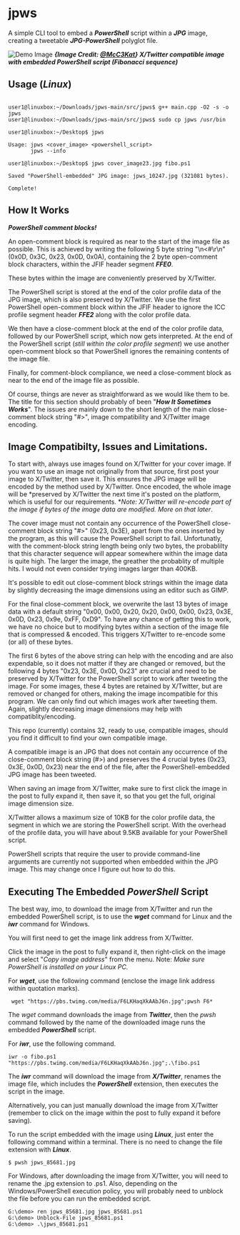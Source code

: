 # jpws

A simple CLI tool to embed a ***PowerShell*** script within a ***JPG*** image, creating a tweetable ***JPG-PowerShell*** polyglot file.  

![Demo Image](https://github.com/CleasbyCode/jpws/blob/main/demo_image/github_demo_pwsh_fibo.jpg) 
***{Image Credit: [@McC3Kat](https://x.com/McC3Kat)} X/Twitter compatible image with embedded PowerShell script (Fibonacci sequence)***  
  
## Usage (***Linux***)

```console

user1@linuxbox:~/Downloads/jpws-main/src/jpws$ g++ main.cpp -O2 -s -o jpws
user1@linuxbox:~/Downloads/jpws-main/src/jpws$ sudo cp jpws /usr/bin

user1@linuxbox:~/Desktop$ jpws

Usage: jpws <cover_image> <powershell_script>  
       jpws --info

user1@linuxbox:~/Desktop$ jpws cover_image23.jpg fibo.ps1

Saved "PowerShell-embedded" JPG image: jpws_10247.jpg (321081 bytes).

Complete!
```
## How It Works

***PowerShell comment blocks!***

An open-comment block is required as near to the start of the image file as possible. This is achieved by writing the following 5 byte string "\n<#\r\n" (0x0D, 0x3C, 0x23, 0x0D, 0x0A), containing the 2 byte open-comment block characters, within the JFIF header segment ***FFE0***.  

These bytes within the image are conveniently preserved by X/Twitter.  

The PowerShell script is stored at the end of the color profile data of the JPG image, which is also preserved by X/Twitter. We use the first PowerShell open-comment block within the JFIF header to ignore the ICC profile segment header ***FFE2*** along with the color profile data.  

We then have a close-comment block at the end of the color profile data, followed by our PowerShell script, which now gets interpreted. At the end of the PowerShell script (*still within the color profile segment*) we use another open-comment block so that PowerShell ignores the remaining contents of the image file.  

Finally, for comment-block compliance, we need a close-comment block as near to the end of the image file as possible. 

Of course, things are never as straightforward as we would like them to be. The title for this section should probably of been "***How It Sometimes Works***".  The issues are mainly down to the short length of the main close-comment block string "#>", image compatibility and X/Twitter image encoding.

## Image Compatibilty, Issues and Limitations.

To start with, always use images found on X/Twitter for your cover image. If you want to use an image not originally from that source, first post your image to X/Twitter, then save it. This ensures the JPG image will be encoded by the method used by X/Twitter. Once encoded, the whole image will be *preserved by X/Twitter the next time it's posted on the platform, which is useful for our requirements. **Note: X/Twitter will re-encode part of the image if bytes of the image data are modified. More on that later*. 

The cover image must not contain any occurrence of the PowerShell close-comment block string "#>" (0x23, 0x3E), apart from the ones inserted by the program, as this will cause the PowerShell script to fail. Unfortunatly, with the comment-block string length being only two bytes, the probablilty that this character sequence will appear somewhere within the image data is quite high. The larger the image, the greather the probablity of multiple hits. I would not even consider trying images larger than 400KB. 

It's possible to edit out close-comment block strings within the image data by slightly decreasing the image dimensions using an editor such as GIMP. 

For the final close-comment block, we overwrite the last 13 bytes of image data with a default string "0x00, 0x00, 0x20, 0x20, 0x00, 0x00, 0x23, 0x3E, 0x0D, 0x23, 0x9e, 0xFF, 0xD9".
To have any chance of getting this to work, we have no choice but to modifying bytes within a section of the image file that is compressed & encoded. This triggers X/Twitter to re-encode some (or all) of these bytes.  

The first 6 bytes of the above string can help with the encoding and are also expendable, so it does not matter if they are changed or removed, but the following 4 bytes "0x23, 0x3E, 0x0D, 0x23" are crucial and need to be preserved by X/Twitter for the PowerShell script to work after tweeting the image. For some images, these 4 bytes are retained by X/Twitter, but are removed or changed for others, making the image incompatible for this program. We can only find out which images work after tweeting them. Again, slightly decreasing image dimensions may help with compatiblity/encoding.

This repo (currently) contains 32, ready to use, compatible images, should you find it difficult to find your own compatible image.  

A compatible image is an JPG that does not contain any occurrence of the close-comment block string (#>) and preserves the 4 crucial bytes (0x23, 0x3E, 0x0D, 0x23) near the end of the file, after the PowerShell-embedded JPG image has been tweeted.

When saving an image from X/Twitter, make sure to first click the image in the post to fully expand it, then save it, so that you get the full, original image dimension size. 

X/Twitter allows a maximum size of 10KB for the color profile data, the segment in which we are storing the PowerShell script. With the overhead of the profile data, you will have about 9.5KB available for your PowerShell script.

PowerShell scripts that require the user to provide command-line arguments are currently not supported when embedded within the JPG image. This may change once I figure out how to do this.

## Executing The Embedded ***PowerShell*** Script

The best way, imo, to download the image from X/Twitter and run the embedded PowerShell script, is to use the ***wget*** command for Linux and the ***iwr*** command for Windows.

You will first need to get the image link address from X/Twitter.  

Click the image in the post to fully expand it, then right-click on the image and select "*Copy image address*" from the menu.
Note: *Make sure PowerShell is installed on your Linux PC.*  

For ***wget***, use the following command (enclose the image link address within quotation marks).
```console
 wget "https://pbs.twimg.com/media/F6LKHaqXkAAbJ6n.jpg";pwsh F6*
```
The *wget* command downloads the image from ***Twitter***, then the *pwsh* command followed by the name of the downloaded image runs the embedded ***PowerShell*** script.

For ***iwr***, use the following command.
```console
iwr -o fibo.ps1 "https://pbs.twimg.com/media/F6LKHaqXkAAbJ6n.jpg";.\fibo.ps1
```
The ***iwr*** command will download the image from ***X/Twitter***, renames the image file, which includes the ***PowerShell*** extension, then executes the script in the image.

Alternatively, you can just manually download the image from X/Twitter (remember to click on the image within the post to fully expand it before saving).

To run the script embedded with the image using ***Linux***, just enter the following command within a terminal. There is no need to change the file extension with ***Linux***. 

```console
$ pwsh jpws_85681.jpg
```
For Windows, after downloading the image from X/Twitter, you will need to rename the .jpg extension to .ps1. Also, depending on the Windows/PowerShell execution policy,
you will probably need to unblock the file before you can run the embedded script.

```console
G:\demo> ren jpws_85681.jpg jpws_85681.ps1
G:\demo> Unblock-File jpws_85681.ps1
G:\demo> .\jpws_85681.ps1
```

##

